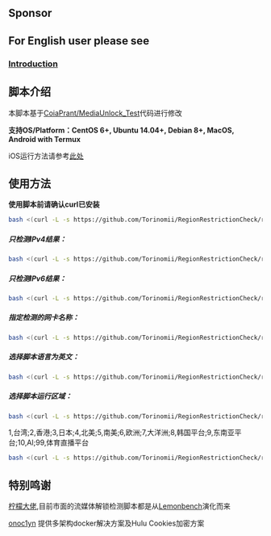 <!-- <p align="center">
<a href="https://hits.seeyoufarm.com"><img src="https://hits.seeyoufarm.com/api/count/incr/badge.svg?url=https%3A%2F%2Fgithub.com%2Flmc999%2FRegionRestrictionCheck&count_bg=%230AC995&title_bg=%23004BF9&icon=&icon_color=%23E7E7E7&title=visitors&edge_flat=false"/></a>
<a href="/LICENSE"><img src="https://img.shields.io/badge/license-GPL-blue.svg" alt="license" /></a>  
</p>
 -->
## Sponsor

<!-- <div align=center>
   <img src="https://user-images.githubusercontent.com/29977021/228770306-6c5d0b8a-c381-4be3-b500-e43fc47298b3.png" width="400px">
</div>
 -->
## For English user please see
### [Introduction](https://github.com/Torinomii/RegionRestrictionCheck/blob/main/README_EN.md)

## 脚本介绍
本脚本基于[CoiaPrant/MediaUnlock_Test](https://github.com/CoiaPrant/MediaUnlock_Test)代码进行修改

**支持OS/Platform：CentOS 6+, Ubuntu 14.04+, Debian 8+, MacOS, Android with Termux**

iOS运行方法请参考[此处](https://github.com/lmc999/RegionRestrictionCheck/wiki/iOS%E8%BF%90%E8%A1%8C%E8%84%9A%E6%9C%AC%E6%96%B9%E6%B3%95)

## 使用方法

**使用脚本前请确认curl已安装**

````bash
bash <(curl -L -s https://github.com/Torinomii/RegionRestrictionCheck/raw/main/check.sh)
````

##### 只检测IPv4结果：
````bash
bash <(curl -L -s https://github.com/Torinomii/RegionRestrictionCheck/raw/main/check.sh) -M 4
````

##### 只检测IPv6结果：
````bash
bash <(curl -L -s https://github.com/Torinomii/RegionRestrictionCheck/raw/main/check.sh) -M 6
````

##### 指定检测的网卡名称：
````bash
bash <(curl -L -s https://github.com/Torinomii/RegionRestrictionCheck/raw/main/check.sh) -I eth0
````

##### 选择脚本语言为英文：
````bash
bash <(curl -L -s https://github.com/Torinomii/RegionRestrictionCheck/raw/main/check.sh) -E
````

##### 选择脚本运行区域：
````bash
bash <(curl -L -s https://github.com/Torinomii/RegionRestrictionCheck/raw/main/check.sh) -N
````
1,台湾;2,香港;3,日本;4,北美;5,南美;6,欧洲;7,大洋洲;8,韩国平台;9,东南亚平台;10,AI;99,体育直播平台

````bash
bash <(curl -L -s https://github.com/Torinomii/RegionRestrictionCheck/raw/main/check.sh) -N 2 -M 4 | sed -e 's/\x1B\[[0-9;]*[a-zA-Z]//g' -e 's/\r//g' > /tmp/midia_check.log
````

<!-- 
**或者直接运行以下Docker命令** (兼容ARM架构)
````docker
docker run --rm -ti --net=host lmc999/regioncheck && docker rmi lmc999/regioncheck
```` -->

<!-- ## 赞助
如果觉得脚本对你有帮助，可以考虑请作者喝一箱健力宝

![image](https://i.imgur.com/HHbZgUsl.jpg)

![image](https://i.imgur.com/MWXifObl.jpg) -->

<!-- ## 交流
脚本使用过程中出现bug欢迎提交issue

你亦可直接添加[TG群组](https://t.me/gameaccelerate)分享你的建议 -->

## 特别鸣谢
[柠檬大佬](https://t.me/ilemonrain),目前市面的流媒体解锁检测脚本都是从[Lemonbench](https://github.com/LemonBench/LemonBench)演化而来

[onoc1yn](https://github.com/onoc1yn) 提供多架构docker解决方案及Hulu Cookies加密方案
